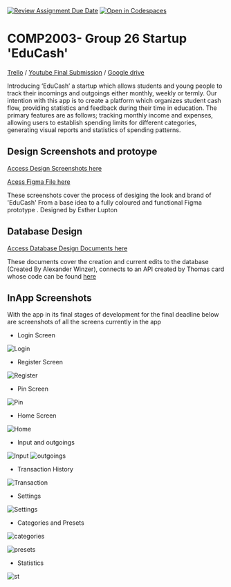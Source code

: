 [![Review Assignment Due Date](https://classroom.github.com/assets/deadline-readme-button-24ddc0f5d75046c5622901739e7c5dd533143b0c8e959d652212380cedb1ea36.svg)](https://classroom.github.com/a/ECYGsiHh)
[![Open in Codespaces](https://classroom.github.com/assets/launch-codespace-7f7980b617ed060a017424585567c406b6ee15c891e84e1186181d67ecf80aa0.svg)](https://classroom.github.com/open-in-codespaces?assignment_repo_id=12289333)
# COMP2003- Group 26 Startup 'EduCash'

[Trello](https://trello.com/invite/b/G1IneSOe/ATTI38bb820ca4f710e758563317500d033646375893/comp-2003-group-26) / [Youtube Final Submission](https://www.youtube.com/watch?v=pELkJOnmmVc) / [Google drive](https://drive.google.com/drive/folders/1GhaS18n4bIg0pAnk6fyMBhdfnV8pIKS1)

Introducing ‘EduCash’ a startup which allows students and young people to track their incomings and outgoings either monthly, weekly or termly. Our intention with this app is to create a platform which organizes student cash flow, providing statistics and feedback during their time in education. The primary features are as follows; tracking monthly income and expenses, allowing users to establish spending limits for different categories, generating visual reports and statistics of spending patterns. 

## Design Screenshots and protoype
[Access Design Screenshots here](https://github.com/Plymouth-University/comp2003-2023-26/tree/main/Design%20Documents/Design%20Screenshots)

[Acess Figma File here](https://www.figma.com/file/jCUUUxrLW9Ama0A2VUq9Qu/EDUCASH-Figma-Designs?type=design&node-id=0%3A1&mode=design&t=6eqYUmktZgCuYjeV-1)

These screenshots cover the process of desiging the look and brand of 'EduCash' From a base idea to a fully coloured and functional Figma prototype . Designed by Esther Lupton

## Database Design
[Access Database Design Documents here](https://github.com/Plymouth-University/comp2003-2023-26/tree/main/Design%20Documents/Database%20Design%20and%20SQL)

These documents cover the creation and current edits to the database (Created By Alexander Winzer), connects to an API created by Thomas card whose code can be found [here](https://github.com/Plymouth-University/comp2003-2023-26/tree/API)

## InApp Screenshots
With the app in its final stages of development for the final deadline below are screenshots of all the screens currently in the app
+ Login Screen

![Login](https://media.discordapp.net/attachments/164785945239879681/1240667078596231188/image.png?ex=664764c2&is=66461342&hm=78661c6655ab60d92d8063bcd0b000628f95633789ad1db42e624bcfde09edc8&=&format=webp&quality=lossless&width=300&height=662)

+ Register Screen

![Register](https://media.discordapp.net/attachments/164785945239879681/1240667079007404032/image.png?ex=664764c2&is=66461342&hm=a30ff52555b66ece51f30d349ed00e742f6af80f1dc7cdc6d0088c7c0ccf3d9d&=&format=webp&quality=lossless&width=322&height=662)

+ Pin Screen

![Pin](https://media.discordapp.net/attachments/164785945239879681/1240667075039592479/image.png?ex=664764c1&is=66461341&hm=c89c9989adb0c46d3607427c8c270e5416ee8690e2cb61e0a81903ebe10bc771&=&format=webp&quality=lossless&width=315&height=662)

+ Home Screen

![Home](https://cdn.discordapp.com/attachments/164785945239879681/1240666287865204766/image.png?ex=66476405&is=66461285&hm=b1ac801f3b8708b9b3bb231a62cc5eb5a01fbea80c4971536b3e6b0e132b8dc4&)

+ Input and outgoings

![Input](https://cdn.discordapp.com/attachments/164785945239879681/1240667076008476833/image.png?ex=664764c1&is=66461341&hm=590f795e2c35c7f80bf07951418d336738820a457058c7abb0987e8b0e5d59ed&)
![outgoings](https://cdn.discordapp.com/attachments/164785945239879681/1240667075526000791/image.png?ex=664764c1&is=66461341&hm=70d2b2f24f50ba1b8f38234801bb962799f39516061d0a9d5c4ec17c7b7145e9&)

+ Transaction History

![Transaction](https://cdn.discordapp.com/attachments/164785945239879681/1240667076440359002/image.png?ex=664764c1&is=66461341&hm=de70af3e3265b9b4dd505a29f7d11ef63c21f9d91ad960fc3bbe272b3bf15ee8&)

+ Settings

![Settings](https://cdn.discordapp.com/attachments/164785945239879681/1240667077082222756/image.png?ex=664764c1&is=66461341&hm=ce248ef87e9d0c30c602825cdf7a42c85e5f4c037b8b6c8f3a31cbdb5e08220b&)

+ Categories and Presets

![categories](https://cdn.discordapp.com/attachments/164785945239879681/1240667077807837314/image.png?ex=664764c1&is=66461341&hm=d2cdf161d32aa3329f2dd484c6ed020e4edd74c7a3eb8ec69b8254d85f369921&)

![presets](https://cdn.discordapp.com/attachments/164785945239879681/1240667077417762897/image.png?ex=664764c1&is=66461341&hm=99b7053618cdbcb5eac5f0f6b9f4f35d874a71358fdc8045f22a8360416115e5&)

+ Statistics

![st](https://cdn.discordapp.com/attachments/164785945239879681/1240667078181126266/image.png?ex=664764c1&is=66461341&hm=3a3c1e46709581b2367bcbca6689959c9f147894d79d29b58a0be7f0775c9207&)





